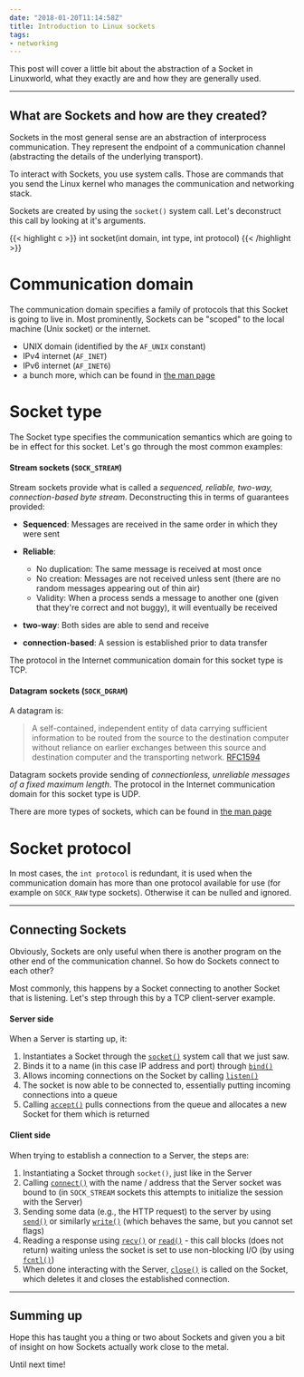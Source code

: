 ```yaml
---
date: "2018-01-20T11:14:58Z"
title: Introduction to Linux sockets
tags:
- networking
---
```


This post will cover a little bit about the abstraction of a Socket in Linuxworld, what they exactly are and how they are generally used.

---
## What are Sockets and how are they created?

Sockets in the most general sense are an abstraction of interprocess communication. They represent the endpoint of a communication channel (abstracting the details of the underlying transport).

To interact with Sockets, you use system calls. Those are commands that you send the Linux kernel who manages the communication and networking stack.

Sockets are created by using the `socket()` system call.
Let's deconstruct this call by looking at it's arguments.

{{< highlight c >}}
int socket(int domain, int type, int protocol)
{{< /highlight >}}

# Communication domain

The communication domain specifies a family of protocols that this Socket is going to live in.
Most prominently, Sockets can be "scoped" to the local machine (Unix socket) or the internet.

- UNIX domain (identified by the `AF_UNIX` constant)
- IPv4 internet (`AF_INET`)
- IPv6 internet (`AF_INET6`)
- a bunch more, which can be found in [the man page](http://man7.org/linux/man-pages/man2/socket.2.html)

# Socket type
The Socket type specifies the communication semantics which are going to be in effect for this socket.
Let's go through the most common examples:

#### Stream sockets (`SOCK_STREAM`)
Stream sockets provide what is called a *sequenced, reliable, two-way, connection-based byte stream*.
Deconstructing this in terms of guarantees provided:
- **Sequenced**: Messages are received in the same order in which they were sent
- **Reliable**:
  - No duplication: The same message is received at most once
  - No creation: Messages are not received unless sent (there are no random messages appearing out of thin air)
  - Validity: When a process sends a message to another one (given that they're correct and not buggy),
    it will eventually be received

- **two-way**: Both sides are able to send and receive
- **connection-based**: A session is established prior to data transfer

The protocol in the Internet communication domain for this socket type is TCP.

#### Datagram sockets (`SOCK_DGRAM`)
A datagram is:
> A self-contained, independent entity of data carrying sufficient information to be routed from the source to the destination computer without reliance on earlier exchanges between this source and destination computer and the transporting network.
> [RFC1594](https://tools.ietf.org/html/rfc1594)

Datagram sockets provide sending of *connectionless, unreliable messages of a fixed maximum length*.
The protocol in the Internet communication domain for this socket type is UDP.

There are more types of sockets, which can be found in [the man page](http://man7.org/linux/man-pages/man2/socket.2.html)

# Socket protocol
In most cases, the `int protocol` is redundant, it is used when the communication domain has more than one protocol available for use (for example on `SOCK_RAW` type sockets). Otherwise it can be nulled and ignored.


---
## Connecting Sockets
Obviously, Sockets are only useful when there is another program on the other end of the communication channel.
So how do Sockets connect to each other?

Most commonly, this happens by a Socket connecting to another Socket that is listening.
Let's step through this by a TCP client-server example.

#### Server side
When a Server is starting up, it:
1. Instantiates a Socket through the [`socket()`](https://www.freebsd.org/cgi/man.cgi?socket(2)) system call that we just saw.
2. Binds it to a name (in this case IP address and port) through [`bind()`](https://www.freebsd.org/cgi/man.cgi?bind(2))
3. Allows incoming connections on the Socket by calling [`listen()`](https://www.freebsd.org/cgi/man.cgi?listen(2))
4. The socket is now able to be connected to, essentially putting incoming connections into a queue
5. Calling [`accept()`](https://www.freebsd.org/cgi/man.cgi?accept(2)) pulls connections from the queue and allocates a new Socket for them which is returned

#### Client side
When trying to establish a connection to a Server, the steps are:
1. Instantiating a Socket through `socket()`, just like in the Server
2. Calling [`connect()`](https://www.freebsd.org/cgi/man.cgi?connect) with the name / address that the Server socket was bound to (in `SOCK_STREAM` sockets this attempts to initialize the session with the Server)
3. Sending some data (e.g., the HTTP request) to the server by using [`send()`](https://www.freebsd.org/cgi/man.cgi?query=send) or similarly [`write()`](https://www.freebsd.org/cgi/man.cgi?query=write) (which behaves the same, but you cannot set flags)
4. Reading a response using [`recv()`](https://www.freebsd.org/cgi/man.cgi?query=recv) or [`read()`](https://www.freebsd.org/cgi/man.cgi?query=read&sektion=2) - this call blocks (does not return) waiting unless the socket is set to use non-blocking I/O (by using [`fcntl()`](https://www.freebsd.org/cgi/man.cgi?query=fcntl))
5. When done interacting with the Server, [`close()`](https://www.freebsd.org/cgi/man.cgi?query=close) is called on the Socket, which deletes it and closes the established connection.

---
## Summing up
Hope this has taught you a thing or two about Sockets and given you a bit of insight on how Sockets actually work close to the metal.

Until next time!
